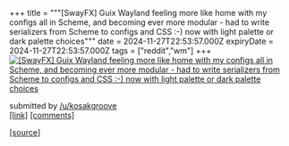 +++
title = """[SwayFX] Guix Wayland feeling more like home with my configs all in Scheme, and becoming ever more modular - had to write serializers from Scheme to configs and CSS :-) now with light palette or dark palette choices"""
date = 2024-11-27T22:53:57.000Z
expiryDate = 2024-11-27T22:53:57.000Z
tags = ["reddit","wm"]
+++
[![[SwayFX] Guix Wayland feeling more like home with my configs all in Scheme, and becoming ever more modular - had to write serializers from Scheme to configs and CSS :-) now with light palette or dark palette choices](https://b.thumbs.redditmedia.com/dYA-QbxFQ_TREr95SoCLhJn2bWD8JbhMUK73k68Bj7s.jpg "[SwayFX] Guix Wayland feeling more like home with my configs all in Scheme, and becoming ever more modular - had to write serializers from Scheme to configs and CSS :-) now with light palette or dark palette choices")](https://www.reddit.com/r/unixporn/comments/1h1hdxw/swayfx_guix_wayland_feeling_more_like_home_with/)

submitted by [/u/kosakgroove](https://www.reddit.com/user/kosakgroove)  
[\[link\]](https://www.reddit.com/gallery/1h1hdxw) [\[comments\]](https://www.reddit.com/r/unixporn/comments/1h1hdxw/swayfx_guix_wayland_feeling_more_like_home_with/)

[[source]](https://www.reddit.com/r/unixporn/comments/1h1hdxw/swayfx_guix_wayland_feeling_more_like_home_with/)
